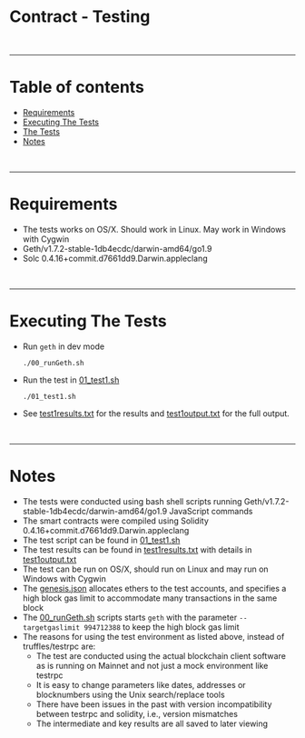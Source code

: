 # Contract - Testing

<br />

<hr />

# Table of contents

* [Requirements](#requirements)
* [Executing The Tests](#executing-the-tests)
* [The Tests](#the-tests)
* [Notes](#notes)

<br />

<hr />

# Requirements

* The tests works on OS/X. Should work in Linux. May work in Windows with Cygwin
* Geth/v1.7.2-stable-1db4ecdc/darwin-amd64/go1.9
* Solc 0.4.16+commit.d7661dd9.Darwin.appleclang

<br />

<hr />

# Executing The Tests

* Run `geth` in dev mode

      ./00_runGeth.sh

* Run the test in [01_test1.sh](01_test1.sh)

      ./01_test1.sh

* See  [test1results.txt](test1results.txt) for the results and [test1output.txt](test1output.txt) for the full output.

<br />

<hr />

# Notes

* The tests were conducted using bash shell scripts running Geth/v1.7.2-stable-1db4ecdc/darwin-amd64/go1.9 JavaScript commands
* The smart contracts were compiled using Solidity 0.4.16+commit.d7661dd9.Darwin.appleclang
* The test script can be found in [01_test1.sh](01_test1.sh)
* The test results can be found in [test1results.txt](test1results.txt) with details in [test1output.txt](test1output.txt)
* The test can be run on OS/X, should run on Linux and may run on Windows with Cygwin
* The [genesis.json](genesis.json) allocates ethers to the test accounts, and specifies a high block gas limit to accommodate many transactions in the same block
* The [00_runGeth.sh](00_runGeth.sh) scripts starts `geth` with the parameter `--targetgaslimit 994712388` to keep the high block gas limit
* The reasons for using the test environment as listed above, instead of truffles/testrpc are:
  * The test are conducted using the actual blockchain client software as is running on Mainnet and not just a mock environment like testrpc
  * It is easy to change parameters like dates, addresses or blocknumbers using the Unix search/replace tools
  * There have been issues in the past with version incompatibility between testrpc and solidity, i.e., version mismatches 
  * The intermediate and key results are all saved to later viewing